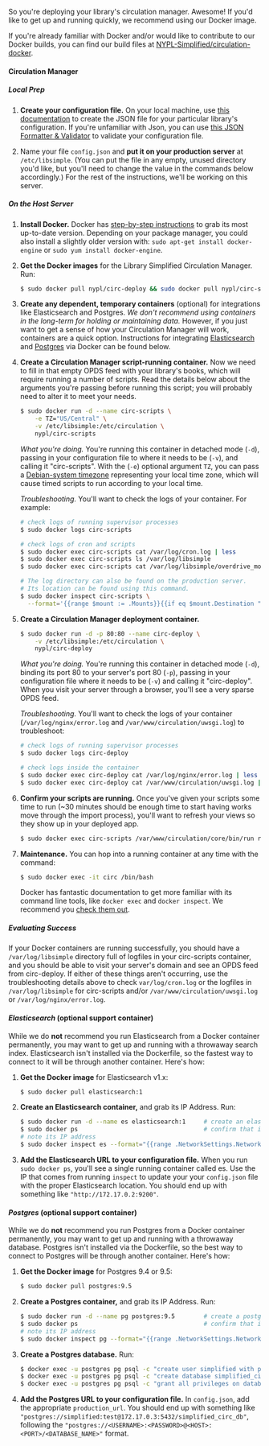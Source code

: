 So you're deploying your library's circulation manager. Awesome! If you'd like to get up and running quickly, we recommend using our Docker image.

If you're already familiar with Docker and/or would like to contribute to our Docker builds, you can find our build files at [NYPL-Simplified/circulation-docker](https://github.com/NYPL-Simplified/circulation-docker).

#### Circulation Manager

##### *Local Prep*

1. **Create your configuration file.** On your local machine, use [this documentation](Configuration) to create the JSON file for your particular library's configuration. If you're unfamiliar with Json, you can use [this JSON Formatter & Validator](https://jsonformatter.curiousconcept.com/#) to validate your configuration file.

2. Name your file `config.json` and **put it on your production server** at `/etc/libsimple`. (You can put the file in any empty, unused directory you'd like, but you'll need to change the value in the commands below accordingly.) For the rest of the instructions, we'll be working on this server.

##### *On the Host Server*

1. **Install Docker.** Docker has [step-by-step instructions](https://docs.docker.com/engine/installation/linux/) to grab its most up-to-date version. Depending on your package manager, you could also install a slightly older version with: `sudo apt-get install docker-engine` or `sudo yum install docker-engine`.

2. **Get the Docker images** for the Library Simplified Circulation Manager. Run:

    ```sh
    $ sudo docker pull nypl/circ-deploy && sudo docker pull nypl/circ-scripts
    ```

3. **Create any dependent, temporary containers** (optional) for integrations like Elasticsearch and Postgres. *We don't recommend using containers in the long-term for holding or maintaining data.* However, if you just want to get a sense of how your Circulation Manager will work, containers are a quick option. Instructions for integrating [Elasticsearch](#es) and [Postgres](#pg) via Docker can be found below.

4. **Create a Circulation Manager script-running container.** Now we need to fill in that empty OPDS feed with your library's books, which will require running a number of scripts. Read the details below about the arguments you're passing before running this script; you will probably need to alter it to meet your needs.

    ```sh
    $ sudo docker run -d --name circ-scripts \
        -e TZ="US/Central" \
        -v /etc/libsimple:/etc/circulation \
        nypl/circ-scripts
    ```

    *What you're doing.* You're running this container in detached mode (`-d`), passing in your configuration file to where it needs to be (`-v`), and calling it "circ-scripts". With the (`-e`) optional argument `TZ`, you can pass a [Debian-system timezone](http://manpages.ubuntu.com/manpages/saucy/man3/DateTime::TimeZone::Catalog.3pm.html) representing your local time zone, which will cause timed scripts to run according to your local time.

    *Troubleshooting.* You'll want to check the logs of your container. For example:

    ```sh
    # check logs of running supervisor processes
    $ sudo docker logs circ-scripts

    # check logs of cron and scripts
    $ sudo docker exec circ-scripts cat /var/log/cron.log | less
    $ sudo docker exec circ-scripts ls /var/log/libsimple
    $ sudo docker exec circ-scripts cat /var/log/libsimple/overdrive_monitor_full | less

    # The log directory can also be found on the production server.
    # Its location can be found using this command.
    $ sudo docker inspect circ-scripts \
      --format='{{range $mount := .Mounts}}{{if eq $mount.Destination "/etc/circulation"}}{{$mount.Source}}{{end}}{{end}}'
    ```

5. **Create a Circulation Manager deployment container.**

    ```sh
    $ sudo docker run -d -p 80:80 --name circ-deploy \
        -v /etc/libsimple:/etc/circulation \
        nypl/circ-deploy
    ```

    *What you're doing.* You're running this container in detached mode (`-d`), binding its port 80 to your server's port 80 (`-p`), passing in your configuration file where it needs to be (`-v`) and calling it "circ-deploy". When you visit your server through a browser, you'll see a very sparse OPDS feed.

    *Troubleshooting.* You'll want to check the logs of your container (`/var/log/nginx/error.log` and `/var/www/circulation/uwsgi.log`) to troubleshoot:

    ```sh
    # check logs of running supervisor processes
    $ sudo docker logs circ-deploy

    # check logs inside the container
    $ sudo docker exec circ-deploy cat /var/log/nginx/error.log | less
    $ sudo docker exec circ-deploy cat /var/www/circulation/uwsgi.log | less
    ```

6. **Confirm your scripts are running.** Once you've given your scripts some time to run (~30 minutes should be enough time to start having works move through the import process), you'll want to refresh your views so they show up in your deployed app.

    ```sh
    $ sudo docker exec circ-scripts /var/www/circulation/core/bin/run refresh_materialized_views
    ```

7. **Maintenance.** You can hop into a running container at any time with the command:
    ```sh
    $ sudo docker exec -it circ /bin/bash
    ```

    Docker has fantastic documentation to get more familiar with its command line tools, like `docker exec` and `docker inspect`. We recommend you [check them out](https://docs.docker.com/engine/reference/commandline/cli/).


##### *Evaluating Success*

If your Docker containers are running successfully, you should have a `/var/log/libsimple` directory full of logfiles in your circ-scripts container, and you should be able to visit your server's domain and see an OPDS feed from circ-deploy. If either of these things aren't occurring, use the troubleshooting details above to check `var/log/cron.log` or the logfiles in `/var/log/libsimple` for circ-scripts and/or `/var/www/circulation/uwsgi.log` or `/var/log/nginx/error.log`.


#### <a name='es'></a>*Elasticsearch* (optional support container)

While we do **not** recommend you run Elasticsearch from a Docker container permanently, you may want to get up and running with a throwaway search index. Elasticsearch isn't installed via the Dockerfile, so the fastest way to connect to it will be through another container. Here's how:

1. **Get the Docker image** for Elasticsearch v1.x:

    ```sh
    $ sudo docker pull elasticsearch:1
    ```

2. **Create an Elasticsearch container,** and grab its IP Address. Run:

    ```sh
    $ sudo docker run -d --name es elasticsearch:1     # create an elasticsearch container
    $ sudo docker ps                                   # confirm that it's running
    # note its IP address
    $ sudo docker inspect es --format="{{range .NetworkSettings.Networks}}{{.IPAddress}}{{end}}"'
    ```

3. **Add the Elasticsearch URL to your configuration file.** When you run `sudo docker ps`, you'll see a single running container called es. Use the IP that comes from running `inspect` to update your your `config.json` file with the proper Elasticsearch location. You should end up with something like `"http://172.17.0.2:9200"`.


#### <a name='pg'></a>*Postgres* (optional support container)

While we do **not** recommend you run Postgres from a Docker container permanently, you may want to get up and running with a throwaway database. Postgres isn't installed via the Dockerfile, so the best way to connect to Postgres will be through another container. Here's how:

1. **Get the Docker image** for Postgres 9.4 or 9.5:

    ```sh
    $ sudo docker pull postgres:9.5
    ```

2. **Create a Postgres container,** and grab its IP Address. Run:

    ```sh
    $ sudo docker run -d --name pg postgres:9.5        # create a postgres container
    $ sudo docker ps                                   # confirm that it's running
    # note its IP address
    $ sudo docker inspect pg --format="{{range .NetworkSettings.Networks}}{{.IPAddress}}{{end}}"'
    ```

3. **Create a Postgres database.** Run:

    ```sh
    $ docker exec -u postgres pg psql -c "create user simplified with password 'test';"    # create a user and password
    $ docker exec -u postgres pg psql -c "create database simplified_circ_db;"            # create database
    $ docker exec -u postgres pg psql -c "grant all privileges on database simplified_circ_db to simplified;"
    ```

4. **Add the Postgres URL to your configuration file.** In `config.json`, add the appropriate  `production_url`. You should end up with something like `"postgres://simplified:test@172.17.0.3:5432/simplified_circ_db"`, following the `"postgres://<USERNAME>:<PASSWORD>@<HOST>:<PORT>/<DATABASE_NAME>"` format.